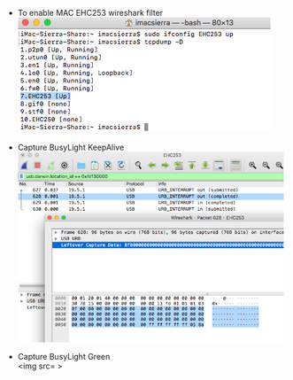 - To enable MAC EHC253 wireshark filter <br>
  <img src= WireShark_BringUpEHC253.png>
  
- Capture BusyLight KeepAlive <br>
  <img src= BusyLight_KeepAlive.png>
  
- Capture BusyLight Green <br>
  <img src= >
